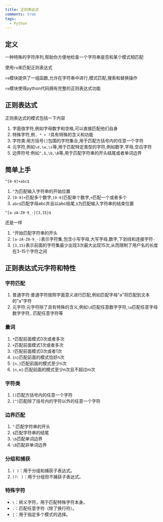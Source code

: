 ```yaml
---
title: 正则表达式
comments: true
tags:
  - Python
---
```

## 定义

一种特殊的字符序列,帮助你方便地检查一个字符串是否和某个模式相匹配

使用`re`来匹配正则表达式

`re`模块提供了一组函数,允许在字符串中进行,模式匹配,搜索和替换操作

`re`模块使得python代码拥有完整的正则表达式功能

## 正则表达式


正则表达式的模式包括一下内容

1. 字面值字符,例如字母数字和空格,可以直接匹配他们自身
2. 特殊字符,例`. * + ?`具有特殊的含义和功能
3. 字符类:用方括号`[]`包围的字符集合,用于匹配方括号内的任意一个字符
4. 元字符,例如`\d,\w,\s`等,用于匹配特定类型的字符,例如数字,字母,空白字符
5. 边界符号:例如`^,$,\b,\B`等,用于匹配字符串的开头结尾或者单词边界

## 简单上手

```
^[0-9]+abc$
```

1. `^`为匹配输入字符串的开始位置
2. `[0-9]+`匹配多个数字,`[0-9]`匹配单个数字,`+`匹配一个或者多个
3. `abc$`匹配字母abc并且以abc结尾,`$`为匹配输入字符串的结束位置

```
^[a-zA-Z0-9_-]{3,15}$
```

还是一样
1. `^`开始匹配字符串的开头
2. `[a-zA-Z0-9_-]`表示字符集,包含小写字母,大写字母,数字,下划线和连接字符`-`
3. `{3,15}`表示前面的字符集最少出现3次最大出现15次,从而限制了用户名的长度在3-15个字符之间

## 正则表达式元字符和特性

### 字符匹配

1. 普通字符:普通字符按照字面意义进行匹配,例如匹配字母"a"将匹配到文本的"a"字符
2. 元字符:元字符除了具有特殊的含义,例如`\d`匹配任意数字字符,`\w`匹配任意字母数字字符,`.`匹配任意字符等

### 量词

1. `*`匹配前面模式0次或者多次
2. `+`匹配前面模式1次或者多次
3. `?`匹配前面模式0次或者1次
4. `{n}`匹配前面的模式恰好n次
5. `{n,}`匹配前面的模式至少n次
6. `{n,m}`:匹配前面的模式至少n次且不超过m次

### 字符类

1. `[]`匹配方括号内的任意一个字符
2. `[^]`匹配除了括号内的字符以外的任意一个字符

### 边界匹配

1. `^`:匹配字符串的开头
2. `$`匹配字符串的结尾
3. `\b`匹配单词边界
4. `\B`匹配非单词边界

### 分组和捕获

1. `( )`：用于分组和捕获子表达式。
2. `(?: )`：用于分组但不捕获子表达式。

### 特殊字符

- `\`：转义字符，用于匹配特殊字符本身。
- `.`：匹配任意字符（除了换行符）。
- `|`：用于指定多个模式的选择。

